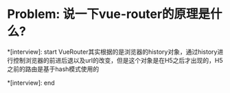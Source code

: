# Problem: 说一下vue-router的原理是什么?

*[interview]: start
VueRouter其实根据的是浏览器的history对象，通过history进行控制浏览器的前进后退以及url的改变，但是这个对象是在H5之后才出现的，H5之前的路由是基于hash模式使用的

*[interview]: end
